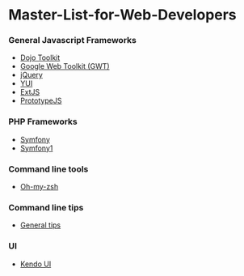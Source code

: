 Master-List-for-Web-Developers
==============================

### General Javascript Frameworks
* [Dojo Toolkit](http://dojotoolkit.org/)
* [Google Web Toolkit (GWT)](http://code.google.com/webtoolkit/)
* [jQuery](http://jquery.com/)
* [YUI](http://developer.yahoo.com/yui/)
* [ExtJS](http://sencha.com)
* [PrototypeJS](http://prototypejs.org)

### PHP Frameworks
* [Symfony](http://symfony.com)
* [Symfony1](http://symfony-project.org)

### Command line tools
* [Oh-my-zsh](https://github.com/robbyrussell/oh-my-zsh)

### Command line tips
* [General tips](http://coding.smashingmagazine.com/2012/10/29/powerful-command-line-tools-developers/)

### UI
* [Kendo UI](http://www.kendoui.com)